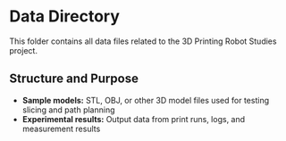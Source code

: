 # Data Directory

This folder contains all data files related to the 3D Printing Robot Studies project.

## Structure and Purpose
- **Sample models:** STL, OBJ, or other 3D model files used for testing slicing and path planning
- **Experimental results:** Output data from print runs, logs, and measurement results

